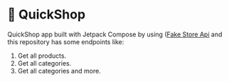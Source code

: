 # 📱 QuickShop

QuickShop app built with Jetpack Compose by using ([Fake Store Api](https://fakestoreapi.com/) and this repository has some endpoints like:
1. Get all products.
2. Get all categories.
3. Get all categories and more.
